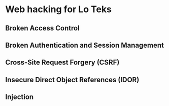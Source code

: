 # Web hacking for Lo Teks

## Broken Access Control

## Broken Authentication and Session Management

## Cross-Site Request Forgery (CSRF)

## Insecure Direct Object References (IDOR)

## Injection
